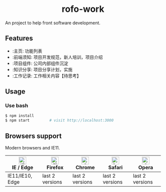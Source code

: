 <h1 align="center">rofo-work</h1>

An project to help front software development.

## Features

- :主页: 功能列表
- :前端须知: 项目开发规范，新人培训，项目介绍
- :项目组件: 公司内部组件沉淀
- :知识分享: 项目分享计划，实施
- :工作记录: 工作相关内容【待思考】

## Usage

### Use bash

```bash
$ npm install
$ npm start         # visit http://localhost:3000
```

## Browsers support

Modern browsers and IE11.

| [<img src="https://raw.githubusercontent.com/alrra/browser-logos/master/src/edge/edge_48x48.png" alt="IE / Edge" width="24px" height="24px" />](http://godban.github.io/browsers-support-badges/)</br>IE / Edge | [<img src="https://raw.githubusercontent.com/alrra/browser-logos/master/src/firefox/firefox_48x48.png" alt="Firefox" width="24px" height="24px" />](http://godban.github.io/browsers-support-badges/)</br>Firefox | [<img src="https://raw.githubusercontent.com/alrra/browser-logos/master/src/chrome/chrome_48x48.png" alt="Chrome" width="24px" height="24px" />](http://godban.github.io/browsers-support-badges/)</br>Chrome | [<img src="https://raw.githubusercontent.com/alrra/browser-logos/master/src/safari/safari_48x48.png" alt="Safari" width="24px" height="24px" />](http://godban.github.io/browsers-support-badges/)</br>Safari | [<img src="https://raw.githubusercontent.com/alrra/browser-logos/master/src/opera/opera_48x48.png" alt="Opera" width="24px" height="24px" />](http://godban.github.io/browsers-support-badges/)</br>Opera |
| --- | --- | --- | --- | --- |
| IE11/IE10, Edge | last 2 versions | last 2 versions | last 2 versions | last 2 versions |